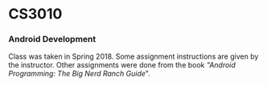 # CS3010
### Android Development
Class was taken in Spring 2018. Some assignment instructions are given by the instructor. Other assignments were done from the book _"Android Programming: The Big Nerd Ranch Guide_".